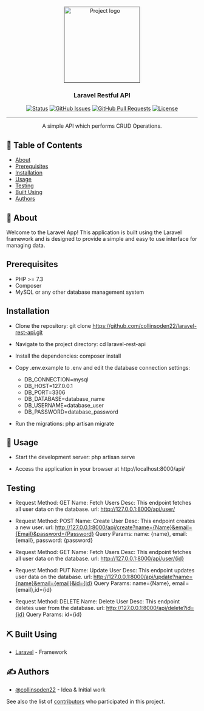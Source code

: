 <p align="center">
  <a href="" rel="noopener">
 <img width=200px height=200px src="https://i.imgur.com/6wj0hh6.jpg" alt="Project logo"></a>
</p>

<h3 align="center">Laravel Restful API</h3>

<div align="center">

[![Status](https://img.shields.io/badge/status-active-success.svg)]()
[![GitHub Issues](https://img.shields.io/github/issues/kylelobo/The-Documentation-Compendium.svg)](https://github.com/kylelobo/The-Documentation-Compendium/issues)
[![GitHub Pull Requests](https://img.shields.io/github/issues-pr/kylelobo/The-Documentation-Compendium.svg)](https://github.com/kylelobo/The-Documentation-Compendium/pulls)
[![License](https://img.shields.io/badge/license-MIT-blue.svg)](/LICENSE)

</div>

---

<p align="center"> A simple API which performs CRUD Operations.
    <br> 
</p>

## 📝 Table of Contents

- [About](#about)
- [Prerequisites](#prerequisites)
- [Installation](#installation)
- [Usage](#usage)
- [Testing](#testing)
- [Built Using](#built_using)
- [Authors](#authors)

## 🧐 About <a name = "about"></a>

Welcome to the Laravel App! This application is built using the Laravel framework and is designed to provide a simple and easy to use interface for managing data.

## Prerequisites <a name = "prerequisites"></a>
- PHP >= 7.3
- Composer
- MySQL or any other database management system

## Installation <a name = "installation"></a>
- Clone the repository: git clone https://github.com/collinsoden22/laravel-rest-api.git

- Navigate to the project directory: cd laravel-rest-api

- Install the dependencies: composer install

- Copy .env.example to .env and edit the database connection settings:
  -   DB_CONNECTION=mysql
  -   DB_HOST=127.0.0.1
  -   DB_PORT=3306
  -   DB_DATABASE=database_name 
  -   DB_USERNAME=database_user
  -   DB_PASSWORD=database_password

- Run the migrations: php artisan migrate


## 🎈 Usage <a name="usage"></a>

- Start the development server: php artisan serve

- Access the application in your browser at http://localhost:8000/api/


##  Testing <a name = "testing"></a>
  - Request
      Method: GET
      Name:   Fetch Users
      Desc:   This endpoint fetches all user data on the database.
      url:    http://127.0.0.1:8000/api/user/

  - Request
      Method: POST
      Name:   Create User
      Desc:   This endpoint creates a new user.
      url:    http://127.0.0.1:8000/api/create?name={Name}&email={Email}&password={Password}
      Query Params: name: {name}, email: {email}, password: {password}

  - Request
      Method: GET
      Name:   Fetch Users
      Desc:   This endpoint fetches all user data on the database.
      url:    http://127.0.0.1:8000/api/user/{id}

  - Request
      Method:       PUT
      Name:         Update User
      Desc:         This endpoint updates user data on the database.
      url:          http://127.0.0.1:8000/api/update?name={name}&email={email}&id={id}
      Query Params: name={Name}, email={email},id={id}

  - Request
      Method:       DELETE
      Name:         Delete User
      Desc:         This endpoint deletes user from the database.
      url:          http://127.0.0.1:8000/api/delete?id={id}
      Query Params: id={id}

## ⛏️ Built Using <a name = "built_using"></a>

- [Laravel](https://www.laravel.com/) - Framework

## ✍️ Authors <a name = "authors"></a>

- [@collinsoden22](https://github.com/collinsoden22) - Idea & Initial work

See also the list of [contributors](https://github.com/collinsoden22/The-Documentation-Compendium/contributors) who participated in this project.